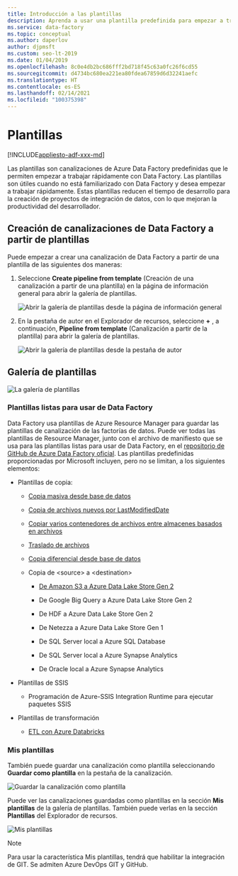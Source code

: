 ```yaml
---
title: Introducción a las plantillas
description: Aprenda a usar una plantilla predefinida para empezar a trabajar rápidamente con Azure Data Factory.
ms.service: data-factory
ms.topic: conceptual
ms.author: daperlov
author: djpmsft
ms.custom: seo-lt-2019
ms.date: 01/04/2019
ms.openlocfilehash: 8c0e4db2bc686fff2bd718f45c63a0fc26f6cd55
ms.sourcegitcommit: d4734bc680ea221ea80fdea67859d6d32241aefc
ms.translationtype: HT
ms.contentlocale: es-ES
ms.lasthandoff: 02/14/2021
ms.locfileid: "100375398"
---
```

# <a name="templates"></a>Plantillas

[!INCLUDE[appliesto-adf-xxx-md](includes/appliesto-adf-xxx-md.md)]

Las plantillas son canalizaciones de Azure Data Factory predefinidas que le permiten empezar a trabajar rápidamente con Data Factory. Las plantillas son útiles cuando no está familiarizado con Data Factory y desea empezar a trabajar rápidamente. Estas plantillas reducen el tiempo de desarrollo para la creación de proyectos de integración de datos, con lo que mejoran la productividad del desarrollador.

## <a name="create-data-factory-pipelines-from-templates"></a>Creación de canalizaciones de Data Factory a partir de plantillas

Puede empezar a crear una canalización de Data Factory a partir de una plantilla de las siguientes dos maneras:

1.  Seleccione **Create pipeline from template** (Creación de una canalización a partir de una plantilla) en la página de información general para abrir la galería de plantillas.

    ![Abrir la galería de plantillas desde la página de información general](media/solution-templates-introduction/templates-intro-image1.png)

1.  En la pestaña de autor en el Explorador de recursos, seleccione **+** , a continuación, **Pipeline from template** (Canalización a partir de la plantilla) para abrir la galería de plantillas.

    ![Abrir la galería de plantillas desde la pestaña de autor](media/solution-templates-introduction/templates-intro-image2.png)

## <a name="template-gallery"></a>Galería de plantillas

![La galería de plantillas](media/solution-templates-introduction/templates-intro-image3.png)

### <a name="out-of-the-box-data-factory-templates"></a>Plantillas listas para usar de Data Factory

Data Factory usa plantillas de Azure Resource Manager para guardar las plantillas de canalización de las factorías de datos. Puede ver todas las plantillas de Resource Manager, junto con el archivo de manifiesto que se usa para las plantillas listas para usar de Data Factory, en el [repositorio de GitHub de Azure Data Factory oficial](https://github.com/Azure/Azure-DataFactory/tree/master/templates). Las plantillas predefinidas proporcionadas por Microsoft incluyen, pero no se limitan, a los siguientes elementos:

-   Plantillas de copia:

    -   [Copia masiva desde base de datos](solution-template-bulk-copy-with-control-table.md)
    
    -   [Copia de archivos nuevos por LastModifiedDate](solution-template-copy-new-files-lastmodifieddate.md)

    -   [Copiar varios contenedores de archivos entre almacenes basados en archivos](solution-template-copy-files-multiple-containers.md)

    -   [Traslado de archivos](solution-template-move-files.md)

    -   [Copia diferencial desde base de datos](solution-template-delta-copy-with-control-table.md)

    -   Copia de \<source\> a \<destination\>

        -   [De Amazon S3 a Azure Data Lake Store Gen 2](solution-template-migration-s3-azure.md)

        -   De Google Big Query a Azure Data Lake Store Gen 2

        -   De HDF a Azure Data Lake Store Gen 2

        -   De Netezza a Azure Data Lake Store Gen 1

        -   De SQL Server local a Azure SQL Database

        -   De SQL Server local a Azure Synapse Analytics

        -   De Oracle local a Azure Synapse Analytics

-   Plantillas de SSIS

    -   Programación de Azure-SSIS Integration Runtime para ejecutar paquetes SSIS

-   Plantillas de transformación

    -   [ETL con Azure Databricks](solution-template-databricks-notebook.md)

### <a name="my-templates"></a>Mis plantillas

También puede guardar una canalización como plantilla seleccionando **Guardar como plantilla** en la pestaña de la canalización.

![Guardar la canalización como plantilla](media/solution-templates-introduction/templates-intro-image4.png)

Puede ver las canalizaciones guardadas como plantillas en la sección **Mis plantillas** de la galería de plantillas. También puede verlas en la sección **Plantillas** del Explorador de recursos.

![Mis plantillas](media/solution-templates-introduction/templates-intro-image5.png)

> [!NOTE]
> Para usar la característica Mis plantillas, tendrá que habilitar la integración de GIT. Se admiten Azure DevOps GIT y GitHub.
